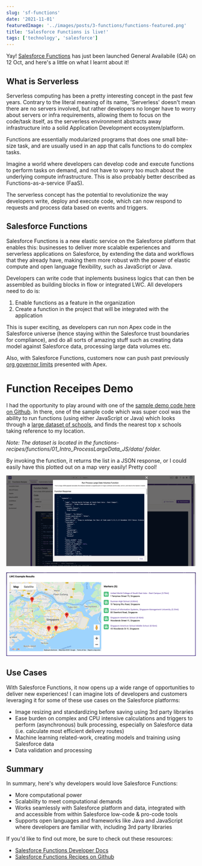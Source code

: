```yaml
---
slug: 'sf-functions'
date: '2021-11-01'
featuredImage: '../images/posts/3-functions/functions-featured.png'
title: 'Salesforce Functions is live!'
tags: ['technology', 'salesforce']
---
```


Yay! [Salesforce Functions](https://developer.salesforce.com/docs/platform/functions/overview) has just been launched General Availabile (GA) on 12 Oct, and here's a little on what I learnt about it!

## What is Serverless

Serverless computing has been a pretty interesting concept in the past few years. Contrary to the literal meaning of its name, 'Serverless' doesn't mean there are no servers involved, but rather developers no longer have to worry about servers or infra requirements, allowing them to focus on the code/task itself, as the serverless environment abstracts away infrastructure into a solid Application Development ecosystem/platform.

Functions are essentially modularized programs that does one small bite-size task, and are usually used in an app that calls functions to do complex tasks.

Imagine a world where developers can develop code and execute functions to perform tasks on demand, and not have to worry too much about the underlying compute infrastructure. This is also probably better described as Functions-as-a-service (FaaS).

The serverless concept has the potential to revolutionize the way developers write, deploy and execute code, which can now respond to requests and process data based on events and triggers.

## Salesforce Functions

Salesforce Functions is a new elastic service on the Salesforce platform that enables this: businesses to deliver more scalable experiences and serverless applications on Salesforce, by extending the data and workflows that they already have, making them more robust with the power of elastic compute and open language flexibility, such as JavaScript or Java.

Developers can write code that inplements business logics that can then be assembled as building blocks in flow or integrated LWC. All developers need to do is:

1. Enable functions as a feature in the organization
2. Create a function in the project that will be integrated with the application

This is super exciting, as developers can run non Apex code in the Salesforce universe (hence staying within the Salesforce trust boundaries for compliance), and do all sorts of amazing stuff such as creating data model against Salesforce data, processing large data volumes etc.

Also, with Salesforce Functions, customers now can push past previously [org governor limits](https://developer.salesforce.com/docs/atlas.en-us.salesforce_app_limits_cheatsheet.meta/salesforce_app_limits_cheatsheet/salesforce_app_limits_platform_apexgov.htm) presented with Apex.

# Function Receipes Demo

I had the opportunity to play around with one of the [sample demo code here on Github](https://github.com/trailheadapps/functions-recipes). In there, one of the sample code which was super cool was the ability to run functions (using either JavaScript or Java) which looks through a [large dataset of schools](https://code.org/learn/find-school/json), and finds the nearest top x schools taking reference to my location.

_Note: The dataset is located in the functions-recipes/functions/01_Intro_ProcessLargeData_JS/data/ folder._

By invoking the function, it returns the list in a JSON response, or I could easily have this plotted out on a map very easily! Pretty cool!

![Functions JSON](../images/posts/3-functions/functions-json.png)

![Functions LWC](../images/posts/3-functions/functions-lwc.png)

## Use Cases

With Salesforce Functions, it now opens up a wide range of opportunities to deliver new experiences! I can imagine lots of developers and customers leveraging it for some of these use cases on the Salesforce platforms:

- Image resizing and standardizing before saving using 3rd party libraries
- Ease burden on complex and CPU intensive calculations and triggers to perform (asynchronous) bulk processing, especially on Salesforce data (i.e. calculate most efficient delivery routes)
- Machine learning related-work, creating models and training using Salesforce data
- Data validation and processing

## Summary

In summary, here's why developers would love Salesforce Functions:

- More computational power
- Scalability to meet computational demands
- Works seamlessly with Salesforce platform and data, integrated with and accessible from within Salesforce low-code & pro-code tools
- Supports open languages and frameworks like Java and JavaScript where developers are familiar with, including 3rd party libraries

If you'd like to find out more, be sure to check out these resources:

- [Salesforce Functions Developer Docs](https://developer.salesforce.com/docs/platform/functions/overview)
- [Salesforce Functions Recipes on Github](https://github.com/trailheadapps/functions-recipes)
